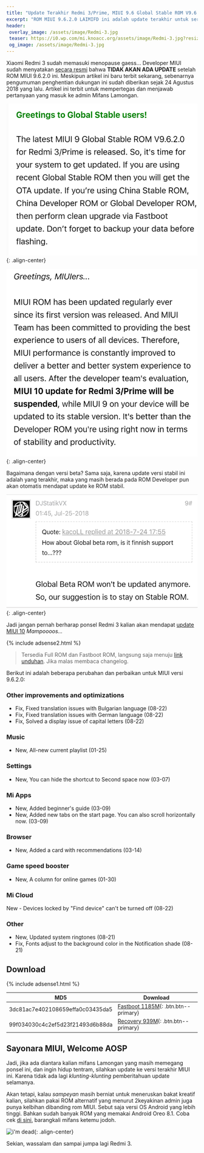 ```yaml
---
title: "Update Terakhir Redmi 3/Prime, MIUI 9.6 Global Stable ROM V9.6.2.0.LAIMIFD"
excerpt: "ROM MIUI 9.6.2.0 LAIMIFD ini adalah update terakhir untuk seri Redmi 3/pro/prime (ido)"
header:
 overlay_image: /assets/image/Redmi-3.jpg
 teaser: https://i0.wp.com/mi.knoacc.org/assets/image/Redmi-3.jpg?resize=360,200
 og_image: /assets/image/Redmi-3.jpg
---
```

Xiaomi Redmi 3 sudah memasuki menopause gaess... Developer MIUI sudah menyatakan [secara resmi](http://en.miui.com/thread-3661984-1-1.html) bahwa **TIDAK AKAN ADA UPDATE** setelah ROM MIUI 9.6.2.0 ini. Meskipun artikel ini baru terbit sekarang, sebenarnya pengumuman penghentian dukungan ini sudah diberikan sejak 24 Agustus 2018 yang lalu. Artikel ini terbit untuk mempertegas dan menjawab pertanyaan yang masuk ke admin Mifans Lamongan.

![stabil otomatis](/assets/image/last-update-redmi-3.png){: .align-center}

![end of life](/assets/image/beta-ke-stabil.png){: .align-center}

Bagaimana dengan versi beta? Sama saja, karena update versi stabil ini adalah yang terakhir, maka yang masih berada pada ROM Developer pun akan otomatis mendapat update ke ROM stabil.

![stabil otomatis](/assets/image/never.png){: .align-center}

Jadi jangan pernah berharap ponsel Redmi 3 kalian akan mendapat [update MIUI 10](https://mi.knoacc.org/update-terbaru-MIUI-10-stabil) _Mampoooos..._

{% include adsense2.html %}

> Tersedia Full ROM dan Fastboot ROM, langsung saja menuju [link unduhan](#download). Jika malas membaca changelog.

Berikut ini adalah beberapa perubahan dan perbaikan untuk MIUI versi 9.6.2.0:

### Other improvements and optimizations

- Fix, Fixed translation issues with Bulgarian language (08-22)
- Fix, Fixed translation issues with German language (08-22)
- Fix, Solved a display issue of capital letters (08-22)

### Music

- New, All-new current playlist (01-25)

### Settings

- New, You can hide the shortcut to Second space now (03-07)

### Mi Apps

- New, Added beginner's guide (03-09)
- New, Added new tabs on the start page. You can also scroll horizontally now. (03-09)

### Browser

- New, Added a card with recommendations (03-14)

### Game speed booster

- New, A column for online games (01-30)

### Mi Cloud

New - Devices locked by "Find device" can't be turned off (08-22)

### Other

- New, Updated system ringtones (08-21)
- Fix, Fonts adjust to the background color in the Notification shade (08-21)

## Download

{% include adsense1.html %}

| MD5 | Download |
|------|------|
| 3dc81ac7e402108659effa0c03435da5 | [Fastboot 1185M](http://bigota.d.miui.com/V9.6.2.0.LAIMIFD/ido_xhdpi_global_images_V9.6.2.0.LAIMIFD_20180813.0000.00_5.1_global_cmonly_3dc81ac7e4.tgz){: .btn.btn--primary} |
| 99f034030c4c2ef5d23f21493d6b88da | [Recovery 939M](http://bigota.d.miui.com/V9.6.2.0.LAIMIFD/miui_HM3Global_V9.6.2.0.LAIMIFD_99f034030c_5.1.zip){: .btn.btn--primary} | 

## Sayonara MIUI, Welcome AOSP

Jadi, jika ada diantara kalian mifans Lamongan yang masih memegang ponsel ini, dan ingin hidup tentram, silahkan update ke versi terakhir MIUI ini. Karena tidak ada lagi _klunting-klunting_ pemberitahuan update selamanya.

Akan tetapi, kalau _sampeyan_ masih berniat untuk meneruskan bakat kreatif kalian, silahkan pakai ROM alternatif yang menurut 2keyakinan admin juga punya kelbihan dibanding rom MIUI. Sebut saja versi OS Android yang lebih tinggi. Bahkan sudah banyak ROM yang memakai Android Oreo 8.1. Coba cek [di sini](https://mi.knoacc.org/daftar-rom-android-oreo-redmi-3-ido), barangkali mifans ketemu jodoh.

![i'm dead](https://media1.tenor.com/images/e4a18b50c7b470620db2d9ff0f4d45b2/tenor.gif){: .align-center}

Sekian, wassalam dan sampai jumpa lagi Redmi 3.